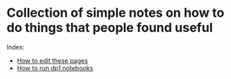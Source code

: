 # Collection of simple notes on how to do things that people found useful

Index:
- [How to edit these pages](./how_to_edit_these_pages.md)
- [How to run dp1 notebooks](./how_to_run_dp1_notebooks.md)

